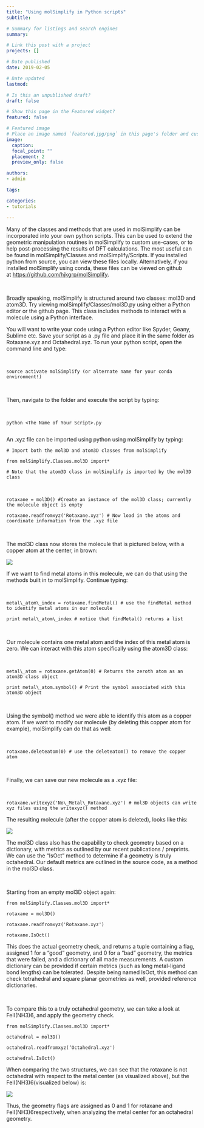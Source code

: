 ```yaml
---
title: "Using molSimplify in Python scripts"
subtitle: 

# Summary for listings and search engines
summary: 

# Link this post with a project
projects: []

# Date published
date: 2019-02-05

# Date updated
lastmod: 

# Is this an unpublished draft?
draft: false

# Show this page in the Featured widget?
featured: false

# Featured image
# Place an image named `featured.jpg/png` in this page's folder and customize its options here.
image:
  caption: 
  focal_point: ""
  placement: 2
  preview_only: false

authors:
- admin

tags:

categories:
- tutorials

---
```

Many of the classes and methods that are used in molSimplify can be incorporated into your own python scripts. This can be used to extend the geometric manipulation routines in molSimplify to custom use-cases, or to help post-processing the results of DFT calculations. The most useful can be found in molSimplify/Classes and molSimplify/Scripts. If you installed python from source, you can view these files locally. Alternatively, if you installed molSimplify using conda, these files can be viewed on github at <https://github.com/hjkgrp/molSimplify>.


 


Broadly speaking, molSimplify is structured around two classes: mol3D and atom3D. Try viewing molSimplify/Classes/mol3D.py using either a Python editor or the github page. This class includes methods to interact with a molecule using a Python interface.


You will want to write your code using a Python editor like Spyder, Geany, Sublime etc. Save your script as a .py file and place it in the same folder as Rotaxane.xyz and Octahedral.xyz. To run your python script, open the command line and type:


 



```
source activate molSimplify (or alternate name for your conda environment!)
```
 


Then, navigate to the folder and execute the script by typing:


 



```
python <The Name of Your Script>.py


```
An .xyz file can be imported using python using molSimplify by typing:



```
# Import both the mol3D and atom3D classes from molSimplify
```

```
from molSimplify.Classes.mol3D import*

# Note that the atom3D class in molSimplify is imported by the mol3D class
```
 



```
rotaxane = mol3D() #Create an instance of the mol3D class; currently the molecule object is empty

rotaxane.readfromxyz('Rotaxane.xyz') # Now load in the atoms and coordinate information from the .xyz file
```
 


The mol3D class now stores the molecule that is pictured below, with a copper atom at the center, in brown:


![](/sites/default/files/FullRotaxane.png)


If we want to find metal atoms in this molecule, we can do that using the methods built in to molSimplify. Continue typing:


 



```
metal\_atom\_index = rotaxane.findMetal() # use the findMetal method to identify metal atoms in our molecule

print metal\_atom\_index # notice that findMetal() returns a list
```
 


Our molecule contains one metal atom and the index of this metal atom is zero. We can interact with this atom specifically using the atom3D class:


 



```
metal\_atom = rotaxane.getAtom(0) # Returns the zeroth atom as an atom3D class object

print metal\_atom.symbol() # Print the symbol associated with this atom3D object
```
 


Using the symbol() method we were able to identify this atom as a copper atom. If we want to modify our molecule (by deleting this copper atom for example), molSimplify can do that as well:


 



```
rotaxane.deleteatom(0) # use the deleteatom() to remove the copper atom
```
 


Finally, we can save our new molecule as a .xyz file:


 



```
rotaxane.writexyz('No\_Metal\_Rotaxane.xyz') # mol3D objects can write xyz files using the writexyz() method
```
The resulting molecule (after the copper atom is deleted), looks like this:


![](/sites/default/files/RemovedRotaxane.png)


The mol3D class also has the capability to check geometry based on a dictionary, with metrics as outlined by our recent publications / preprints. We can use the “IsOct” method to determine if a geometry is truly octahedral. Our default metrics are outlined in the source code, as a method in the mol3D class.


 


Starting from an empty mol3D object again:



```
from molSimplify.Classes.mol3D import*

rotaxane = mol3D()

rotaxane.readfromxyz('Rotaxane.xyz')

rotaxane.IsOct() 
```
This does the actual geometry check, and returns a tuple containing a flag, assigned 1 for a “good” geometry, and 0 for a “bad” geometry, the metrics that were failed, and a dictionary of all made measurements. A custom dictionary can be provided if certain metrics (such as long metal-ligand bond lengths) can be tolerated. Despite being named IsOct, this method can check tetrahedral and square planar geometries as well, provided reference dictionaries.


 


To compare this to a truly octahedral geometry, we can take a look at FeII(NH3)6, and apply the geometry check.



```
from molSimplify.Classes.mol3D import*

octahedral = mol3D()

octahedral.readfromxyz(‘Octahedral.xyz')

octahedral.IsOct()
```
When comparing the two structures, we can see that the rotaxane is not octahedral with respect to the metal center (as visualized above), but the FeII(NH3)6(visualized below) is:


![](/sites/default/files/Octahedral.png)


Thus, the geometry flags are assigned as 0 and 1 for rotaxane and FeII(NH3)6respectively, when analyzing the metal center for an octahedral geometry.



